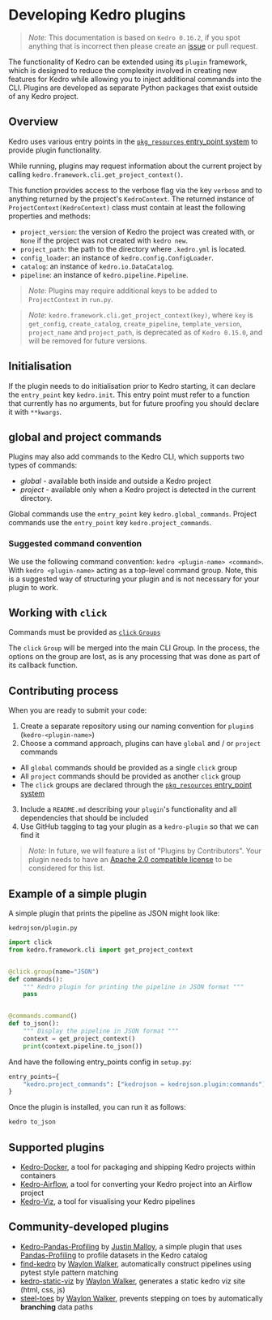 # Developing Kedro plugins

> *Note:* This documentation is based on `Kedro 0.16.2`, if you spot anything that is incorrect then please create an [issue](https://github.com/quantumblacklabs/kedro/issues) or pull request.

The functionality of Kedro can be extended using its `plugin` framework, which is designed to reduce the complexity involved in creating new features for Kedro while allowing you to inject additional commands into the CLI. Plugins are developed as separate Python packages that exist outside of any Kedro project.

## Overview

Kedro uses various entry points in the [`pkg_resources` entry_point system](https://setuptools.readthedocs.io/en/latest/setuptools.html#dynamic-discovery-of-services-and-plugins) to provide plugin functionality.

While running, plugins may request information about the current project by calling `kedro.framework.cli.get_project_context()`.

This function provides access to the verbose flag via the key `verbose` and to anything returned by the project's `KedroContext`. The returned instance of `ProjectContext(KedroContext)` class must contain at least the following properties and methods:
* `project_version`: the version of Kedro the project was created with, or `None` if the project was not created with `kedro new`.
* `project_path`: the path to the directory where `.kedro.yml` is located.
* `config_loader`: an instance of `kedro.config.ConfigLoader`.
* `catalog`: an instance of `kedro.io.DataCatalog`.
* `pipeline`: an instance of `kedro.pipeline.Pipeline`.

>*Note*: Plugins may require additional keys to be added to `ProjectContext` in `run.py`.


>*Note*: `kedro.framework.cli.get_project_context(key)`, where `key` is `get_config`, `create_catalog`, `create_pipeline`, `template_version`, `project_name` and `project_path`, is deprecated as of `Kedro 0.15.0`, and will be removed for future versions.
## Initialisation

If the plugin needs to do initialisation prior to Kedro starting, it can declare the `entry_point` key `kedro.init`. This entry point must refer to a function that currently has no arguments, but for future proofing you should declare it with `**kwargs`.

## global and project commands

Plugins may also add commands to the Kedro CLI, which supports two types of commands:
* _global_ - available both inside and outside a Kedro project
* _project_ - available only when a Kedro project is detected in the current directory.

Global commands use the `entry_point` key `kedro.global_commands`. Project commands use the `entry_point` key `kedro.project_commands`.

### Suggested command convention

We use the following command convention: `kedro <plugin-name> <command>`. With `kedro <plugin-name>` acting as a top-level command group. Note, this is a suggested way of structuring your plugin and is not necessary for your plugin to work.

## Working with `click`

Commands must be provided as [`click` `Groups`](https://click.palletsprojects.com/en/7.x/api/#click.Group)

The `click` `Group` will be merged into the main CLI Group. In the process, the options on the group are lost, as is any processing that was done as part of its callback function.

## Contributing process

When you are ready to submit your code:

 1. Create a separate repository using our naming convention for `plugin`s (`kedro-<plugin-name>`)
 2. Choose a command approach, plugins can have `global` and / or `project` commands
   - All `global` commands should be provided as a single `click` group
   - All `project` commands should be provided as another `click` group
   - The `click` groups are declared through the [`pkg_resources` entry_point system](https://setuptools.readthedocs.io/en/latest/setuptools.html#dynamic-discovery-of-services-and-plugins)
 3. Include a `README.md` describing your `plugin`'s functionality and all dependencies that should be included
 4. Use GitHub tagging to tag your plugin as a `kedro-plugin` so that we can find it

>*Note:* In future, we will feature a list of "Plugins by Contributors". Your plugin needs to have an [Apache 2.0 compatible license](https://www.apache.org/legal/resolved.html#category-a) to be considered for this list.

## Example of a simple plugin

A simple plugin that prints the pipeline as JSON might look like:

`kedrojson/plugin.py`

```python
import click
from kedro.framework.cli import get_project_context


@click.group(name="JSON")
def commands():
    """ Kedro plugin for printing the pipeline in JSON format """
    pass


@commands.command()
def to_json():
    """ Display the pipeline in JSON format """
    context = get_project_context()
    print(context.pipeline.to_json())
```

And have the following entry_points config in `setup.py`:
```python
entry_points={
    "kedro.project_commands": ["kedrojson = kedrojson.plugin:commands"],
}
```

Once the plugin is installed, you can run it as follows:
```bash
kedro to_json
```

## Supported plugins

- [Kedro-Docker](https://github.com/quantumblacklabs/kedro-docker), a tool for packaging and shipping Kedro projects within containers
- [Kedro-Airflow](https://github.com/quantumblacklabs/kedro-airflow), a tool for converting your Kedro project into an Airflow project
- [Kedro-Viz](https://github.com/quantumblacklabs/kedro-viz), a tool for visualising your Kedro pipelines

## Community-developed plugins

- [Kedro-Pandas-Profiling](https://github.com/BrickFrog/kedro-pandas-profiling) by [Justin Malloy](https://github.com/BrickFrog), a simple plugin that uses [Pandas-Profiling](https://github.com/pandas-profiling/pandas-profiling) to profile datasets in the Kedro catalog
- [find-kedro](https://github.com/WaylonWalker/find-kedro) by [Waylon Walker](https://github.com/WaylonWalker), automatically construct pipelines using pytest style pattern matching
- [kedro-static-viz](https://github.com/WaylonWalker/kedro-static-viz) by [Waylon Walker](https://github.com/WaylonWalker), generates a static kedro viz site (html, css, js)
- [steel-toes](https://github.com/WaylonWalker/steel-toes) by [Waylon Walker](https://github.com/WaylonWalker), prevents stepping on toes by automatically **branching** data paths
